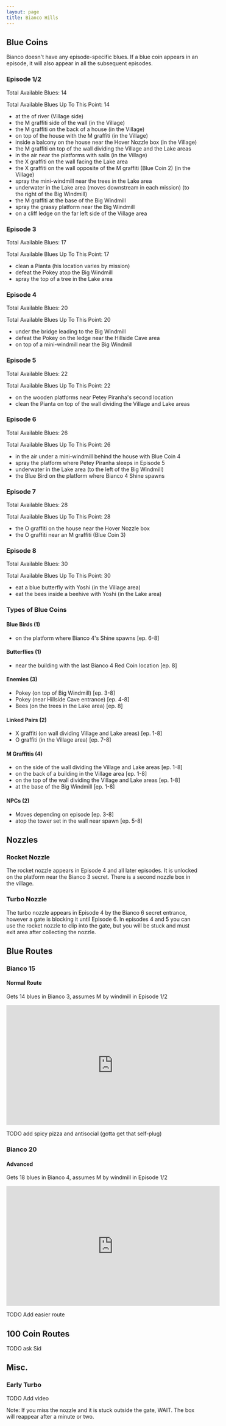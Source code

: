 ```yaml
---
layout: page
title: Bianco Hills
---
```


## Blue Coins

Bianco doesn't have any episode-specific blues. If a blue coin appears in an episode, it will also appear in all the subsequent episodes.

### Episode 1/2

Total Available Blues: 14

Total Available Blues Up To This Point: 14

-   at the of river (Village side)
-   the M graffiti side of the wall (in the Village)
-   the M graffiti on the back of a house (in the Village)
-   on top of the house with the M graffiti (in the Village)
-   inside a balcony on the house near the Hover Nozzle box (in the Village)
-   the M graffiti on top of the wall dividing the Village and the Lake areas
-   in the air near the platforms with sails (in the Village)
-   the X graffiti on the wall facing the Lake area
-   the X graffiti on the wall opposite of the M graffiti (Blue Coin 2) (in the Village)
-   spray the mini-windmill near the trees in the Lake area
-   underwater in the Lake area (moves downstream in each mission) (to the right of the Big Windmill)
-   the M graffiti at the base of the Big Windmill
-   spray the grassy platform near the Big Windmill
-   on a cliff ledge on the far left side of the Village area

### Episode 3

Total Available Blues: 17

Total Available Blues Up To This Point: 17

-   clean a Pianta (his location varies by mission)
-   defeat the Pokey atop the Big Windmill
-   spray the top of a tree in the Lake area

### Episode 4

Total Available Blues: 20

Total Available Blues Up To This Point: 20

-   under the bridge leading to the Big Windmill
-   defeat the Pokey on the ledge near the Hillside Cave area
-   on top of a mini-windmill near the Big Windmill

### Episode 5

Total Available Blues: 22

Total Available Blues Up To This Point: 22

-   on the wooden platforms near Petey Piranha's second location
-   clean the Pianta on top of the wall dividing the Village and Lake areas

### Episode 6

Total Available Blues: 26

Total Available Blues Up To This Point: 26

-   in the air under a mini-windmill behind the house with Blue Coin 4
-   spray the platform where Petey Piranha sleeps in Episode 5
-   underwater in the Lake area (to the left of the Big Windmill)
-   the Blue Bird on the platform where Bianco 4 Shine spawns

### Episode 7

Total Available Blues: 28

Total Available Blues Up To This Point: 28

-   the O graffiti on the house near the Hover Nozzle box
-   the O graffiti near an M graffiti (Blue Coin 3)

### Episode 8

Total Available Blues: 30

Total Available Blues Up To This Point: 30

-   eat a blue butterfly with Yoshi (in the Village area)
-   eat the bees inside a beehive with Yoshi (in the Lake area)

### Types of Blue Coins

#### Blue Birds (1)

-   on the platform where Bianco 4's Shine spawns [ep. 6-8]

#### Butterflies (1)

-   near the building with the last Bianco 4 Red Coin location [ep. 8]

#### Enemies (3)

-   Pokey (on top of Big Windmill) [ep. 3-8]
-   Pokey (near Hillside Cave entrance) [ep. 4-8]
-   Bees (on the trees in the Lake area) [ep. 8]

#### Linked Pairs (2)

-   X graffiti (on wall dividing Village and Lake areas) [ep. 1-8]
-   O graffiti (in the Village area) [ep. 7-8]

#### M Graffitis (4)

-   on the side of the wall dividing the Village and Lake areas [ep. 1-8]
-   on the back of a building in the Village area [ep. 1-8]
-   on the top of the wall dividing the Village and Lake areas [ep. 1-8]
-   at the base of the Big Windmill [ep. 1-8]

#### NPCs (2)

-   Moves depending on episode [ep. 3-8]
-   atop the tower set in the wall near spawn [ep. 5-8]

## Nozzles

### Rocket Nozzle

The rocket nozzle appears in Episode 4 and all later episodes. It is unlocked on
the platform near the Bianco 3 secret. There is a second nozzle box in the village.

### Turbo Nozzle

The turbo nozzle appears in Episode 4 by the Bianco 6 secret entrance, however a
gate is blocking it until Episode 6. In episodes 4 and 5 you can use the rocket
nozzle to clip into the gate, but you will be stuck and must exit area after
collecting the nozzle.

## Blue Routes

### Bianco 15

#### Normal Route

Gets 14 blues in Bianco 3, assumes M by windmill in Episode 1/2

<iframe width="560" height="315" src="https://www.youtube.com/embed/Im23T5i9pZY" title="YouTube video player" frameborder="0" allow="accelerometer; autoplay; clipboard-write; encrypted-media; gyroscope; picture-in-picture"></iframe>

TODO add spicy pizza and antisocial (gotta get that self-plug)

### Bianco 20

#### Advanced

Gets 18 blues in Bianco 4, assumes M by windmill in Episode 1/2

<iframe width="560" height="315" src="https://www.youtube.com/embed/-3DTZuFS3kI" title="YouTube video player" frameborder="0" allow="accelerometer; autoplay; clipboard-write; encrypted-media; gyroscope; picture-in-picture"></iframe>

TODO Add easier route

## 100 Coin Routes

TODO ask Sid

## Misc.

### Early Turbo

TODO Add video

Note: If you miss the nozzle and it is stuck outside the gate, WAIT. The box
will reappear after a minute or two.
